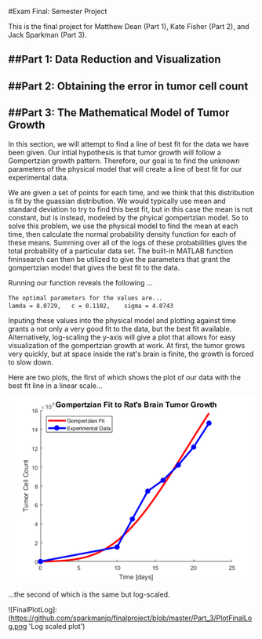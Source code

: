 #Exam Final: Semester Project 

This is the final project for Matthew Dean (Part 1), Kate Fisher (Part 2), and Jack Sparkman (Part 3).  

##Part 1: **Data Reduction and Visualization**
---
  
##Part 2: **Obtaining the error in tumor cell count**
---

##Part 3: The Mathematical Model of Tumor Growth
--- 
In this section, we will attempt to find a line of best fit for the data we have been given. Our intial hypothesis is that
tumor growth will follow a Gompertzian growth pattern. Therefore, our goal is to find the unknown parameters of the 
physical model that will create a line of best fit for our experimental data.  

We are given a set of points for each time, and we think that this distribution is fit by the guassian distribution. We would
typically use mean and standard deviation to try to find this best fit, but in this case the mean is not constant, but is 
instead, modeled by the phyical gompertzian model. So to solve this problem, we use the physical model to find the mean at
each time, then calculate the normal probability density function for each of these means. Summing over all of the logs of these
probabilities gives the total probability of a particular data set. The built-in MATLAB function fminsearch can then be utilized
to give the parameters that grant the gompertzian model that gives the best fit to the data. 

Running our function reveals the following ...
```
The optimal parameters for the values are...
lamda = 8.0729,   c = 0.1102,    sigma = 4.0743
```  

Inputing these values into the physical model and plotting against time grants a not only a very good fit to the data, 
but the best fit available. Alternatively, log-scaling the y-axis will give a plot that allows for easy visualization of the 
gompertzian growth at work. At first, the tumor grows very quickly, but at space inside the rat's brain is finite, the growth
is forced to slow down.

 Here are two plots, the first of which shows the plot of our data with the best fit line in a linear scale...
 
 ![FinalPlot](https://github.com/sparkmanjp/finalproject/blob/master/Part_3/PlotFinal.png 'Linearly scaled plot')   
 
 ...the second of which is the same but log-scaled.
 
 ![FinalPlotLog]: (https://github.com/sparkmanjp/finalproject/blob/master/Part_3/PlotFinalLog.png 'Log scaled plot')
